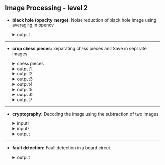 ## Image Processing - level 2

- **black hole (opacity merge):** Noise reduction of black hole image using averaging in opencv
  <details>
    <summary>output</summary>
    <br>
    <img src="https://github.com/hoseindamavandi/Image-Processing/blob/main/Level-2/black%20hole%20(opacity%20merge)/output2.jpg?raw=true" width="350" title="input2-2">

  </details>
  
---

- **crop chess pieces:** Separating chess pieces and Save in separate images
  <details>
    <summary>chess pieces</summary>
    <br>
    <img src="https://github.com/hoseindamavandi/Image-Processing/blob/main/Level-2/crop%20chess%20pieces/chess%20pieces.jpg?raw=true" width="350" title="input2-1">

  </details>
  <details>
    <summary>output1</summary>
    <br>
    <img src="https://github.com/hoseindamavandi/Image-Processing/blob/main/Level-2/crop%20chess%20pieces/chesspieces0.jpg?raw=true" width="350" title="input2-2">

  </details>
  
    <details>
    <summary>output2</summary>
    <br>
    <img src="https://github.com/hoseindamavandi/Image-Processing/blob/main/Level-2/crop%20chess%20pieces/chesspieces1.jpg?raw=true" width="350" title="input2-1">

  </details>
  <details>
    <summary>output3</summary>
    <br>
    <img src="https://github.com/hoseindamavandi/Image-Processing/blob/main/Level-2/crop%20chess%20pieces/chesspieces2.jpg?raw=true" width="350" title="input2-2">

  </details>

  <details>
    <summary>output4</summary>
    <br>
    <img src="https://github.com/hoseindamavandi/Image-Processing/blob/main/Level-2/crop%20chess%20pieces/chesspieces3.jpg?raw=true" width="350" title="input2-2">

  </details>

  <details>
    <summary>output5</summary>
    <br>
    <img src="https://github.com/hoseindamavandi/Image-Processing/blob/main/Level-2/crop%20chess%20pieces/chesspieces4.jpg?raw=true" width="350" title="input2-2">

  </details>

  <details>
    <summary>output6</summary>
    <br>
    <img src="https://github.com/hoseindamavandi/Image-Processing/blob/main/Level-2/crop%20chess%20pieces/chesspieces5.jpg?raw=true" width="350" title="input2-2">

  </details>

  <details>
    <summary>output7</summary>
    <br>
    <img src="https://github.com/hoseindamavandi/Image-Processing/blob/main/Level-2/crop%20chess%20pieces/chesspieces6.jpg?raw=true" width="350" title="input2-2">

  </details>

---

- **cryptography:** Decoding the image using the subtraction of two images
  <details>
    <summary>input1</summary>
    <br>
    <img src="https://user-images.githubusercontent.com/83751182/142484771-9a8e2bf8-c75f-41f8-912e-f34adedb68e8.jpg" width="350" title="input">
  </details>
  
  <details>
    <summary>input2</summary>
    <br>
    <img src="https://user-images.githubusercontent.com/83751182/142484996-29872fb4-8256-4fb9-ae2d-ad84be4d6bb9.jpg" width="350" title="input">
  </details>

  <details>
    <summary>output</summary>
    <br>
    <img src="https://github.com/hoseindamavandi/Image-Processing/blob/main/Level-2/cryptography/output1.jpg?raw=true" width="350" title="hover text">
  </details>
  
---

- **fault detection:** Fault detection in a board circuit

  <details>
    <summary>output</summary>

    <br>
    <img src="https://github.com/hoseindamavandi/Image-Processing/blob/main/Level-2/fault%20detection/output3.jpg?raw=true" width="350" title="input2-2">

  </details>
